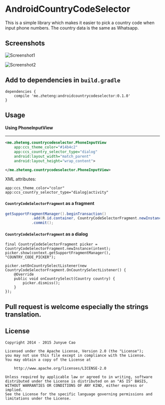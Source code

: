 AndroidCountryCodeSelector
===============

This is a simple library which makes it easier to pick a country code when input phone numbers. The country data is the same as Whatsapp.

## Screenshots

![Screenshot1](https://github.com/junyuecao/AndroidCountryCodeSelector/blob/master/screenshots/screenshot1.png?raw=true)

![Screenshot2](https://github.com/junyuecao/AndroidCountryCodeSelector/blob/master/screenshots/screenshot2.png?raw=true)

## Add to dependencies in `build.gradle`

```
dependencies {
    compile 'me.zheteng:androidcountrycodeselector:0.1.0'
}
```

## Usage

#### Using PhoneInputView

-----
```xml
<me.zheteng.countrycodeselector.PhoneInputView
    app:ccs_theme_color="#14b4c2"
    app:ccs_country_selector_type="dialog"
    android:layout_width="match_parent"
    android:layout_height="wrap_content">

</me.zheteng.countrycodeselector.PhoneInputView>
```

XML attributes:

```
app:ccs_theme_color="color"
app:ccs_country_selector_type="dialog|activity"
```

#### `CountryCodeSelectorFragment` as a fragment

```Java
getSupportFragmentManager().beginTransaction()
            .add(R.id.container, CountryCodeSelectorFragment.newInstance(getIntent()))
            .commit();
```


#### `CountryCodeSelectorFragment` as a dialog

```
final CountryCodeSelectorFragment picker = CountryCodeSelectorFragment.newInstance(intent);
picker.show(context.getSupportFragmentManager(), "COUNTRY_CODE_PICKER");

picker.setOnCountrySelectListener(new CountryCodeSelectorFragment.OnCountrySelectListener() {
    @Override
    public void onCountrySelect(Country country) {
        picker.dismiss();
    }
});
```

## Pull request is welcome especially the strings translation.

License
-------

    Copyright 2014 - 2015 Junyue Cao

    Licensed under the Apache License, Version 2.0 (the "License");
    you may not use this file except in compliance with the License.
    You may obtain a copy of the License at

        http://www.apache.org/licenses/LICENSE-2.0

    Unless required by applicable law or agreed to in writing, software
    distributed under the License is distributed on an "AS IS" BASIS,
    WITHOUT WARRANTIES OR CONDITIONS OF ANY KIND, either express or implied.
    See the License for the specific language governing permissions and
    limitations under the License.
